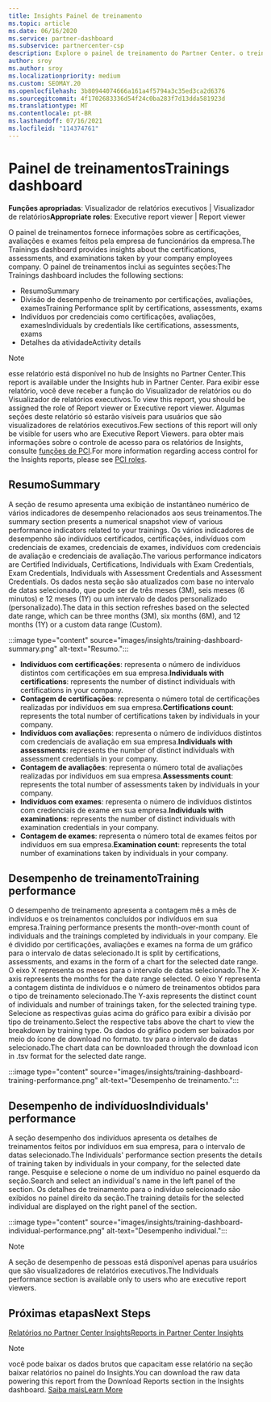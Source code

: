 ```yaml
---
title: Insights Painel de treinamento
ms.topic: article
ms.date: 06/16/2020
ms.service: partner-dashboard
ms.subservice: partnercenter-csp
description: Explore o painel de treinamento do Partner Center. o treinamento é um dos relatórios disponíveis na área de Insights do Partner Center (PCI).
author: sroy
ms.author: sroy
ms.localizationpriority: medium
ms.custom: SEOMAY.20
ms.openlocfilehash: 3b80944074666a161a4f5794a3c35ed3ca2d6376
ms.sourcegitcommit: 4f1702683336d54f24c0ba283f7d13dda581923d
ms.translationtype: MT
ms.contentlocale: pt-BR
ms.lasthandoff: 07/16/2021
ms.locfileid: "114374761"
---
```

# <a name="trainings-dashboard"></a><span data-ttu-id="233c2-104">Painel de treinamentos</span><span class="sxs-lookup"><span data-stu-id="233c2-104">Trainings dashboard</span></span>

<span data-ttu-id="233c2-105">**Funções apropriadas**: Visualizador de relatórios executivos | Visualizador de relatórios</span><span class="sxs-lookup"><span data-stu-id="233c2-105">**Appropriate roles**: Executive report viewer | Report viewer</span></span>

<span data-ttu-id="233c2-106">O painel de treinamentos fornece informações sobre as certificações, avaliações e exames feitos pela empresa de funcionários da empresa.</span><span class="sxs-lookup"><span data-stu-id="233c2-106">The Trainings dashboard provides insights about the certifications, assessments, and examinations taken by your company employees company.</span></span> <span data-ttu-id="233c2-107">O painel de treinamentos inclui as seguintes seções:</span><span class="sxs-lookup"><span data-stu-id="233c2-107">The Trainings dashboard includes the following sections:</span></span>

- <span data-ttu-id="233c2-108">Resumo</span><span class="sxs-lookup"><span data-stu-id="233c2-108">Summary</span></span>
- <span data-ttu-id="233c2-109">Divisão de desempenho de treinamento por certificações, avaliações, exames</span><span class="sxs-lookup"><span data-stu-id="233c2-109">Training Performance split by certifications, assessments, exams</span></span>
- <span data-ttu-id="233c2-110">Indivíduos por credenciais como certificações, avaliações, exames</span><span class="sxs-lookup"><span data-stu-id="233c2-110">Individuals by credentials like certifications, assessments, exams</span></span>
- <span data-ttu-id="233c2-111">Detalhes da atividade</span><span class="sxs-lookup"><span data-stu-id="233c2-111">Activity details</span></span>

>[!NOTE] 
><span data-ttu-id="233c2-112">esse relatório está disponível no hub de Insights no Partner Center.</span><span class="sxs-lookup"><span data-stu-id="233c2-112">This report is available under the Insights hub in Partner Center.</span></span> <span data-ttu-id="233c2-113">Para exibir esse relatório, você deve receber a função do Visualizador de relatórios ou do Visualizador de relatórios executivos.</span><span class="sxs-lookup"><span data-stu-id="233c2-113">To view this report, you should be assigned the role of Report viewer or Executive report viewer.</span></span> <span data-ttu-id="233c2-114">Algumas seções deste relatório só estarão visíveis para usuários que são visualizadores de relatórios executivos.</span><span class="sxs-lookup"><span data-stu-id="233c2-114">Few sections of this report will only be visible for users who are Executive Report Viewers.</span></span> <span data-ttu-id="233c2-115">para obter mais informações sobre o controle de acesso para os relatórios de Insights, consulte [funções de PCI](insights-roles.md).</span><span class="sxs-lookup"><span data-stu-id="233c2-115">For more information regarding access control for the Insights reports, please see [PCI roles](insights-roles.md).</span></span>

## <a name="summary"></a><span data-ttu-id="233c2-116">Resumo</span><span class="sxs-lookup"><span data-stu-id="233c2-116">Summary</span></span>

<span data-ttu-id="233c2-117">A seção de resumo apresenta uma exibição de instantâneo numérico de vários indicadores de desempenho relacionados aos seus treinamentos.</span><span class="sxs-lookup"><span data-stu-id="233c2-117">The summary section presents a numerical snapshot view of various performance indicators related to your trainings.</span></span> <span data-ttu-id="233c2-118">Os vários indicadores de desempenho são indivíduos certificados, certificações, indivíduos com credenciais de exames, credenciais de exames, indivíduos com credenciais de avaliação e credenciais de avaliação.</span><span class="sxs-lookup"><span data-stu-id="233c2-118">The various performance indicators are Certified Individuals, Certifications, Individuals with Exam Credentials, Exam Credentials, Individuals with Assessment Credentials and Assessment Credentials.</span></span> <span data-ttu-id="233c2-119">Os dados nesta seção são atualizados com base no intervalo de datas selecionado, que pode ser de três meses (3M), seis meses (6 minutos) e 12 meses (1Y) ou um intervalo de dados personalizado (personalizado).</span><span class="sxs-lookup"><span data-stu-id="233c2-119">The data in this section refreshes based on the selected date range, which can be three months (3M), six months (6M), and 12 months (1Y) or a custom data range (Custom).</span></span> 

:::image type="content" source="images/insights/training-dashboard-summary.png" alt-text="Resumo.":::

- <span data-ttu-id="233c2-121">**Indivíduos com certificações**: representa o número de indivíduos distintos com certificações em sua empresa.</span><span class="sxs-lookup"><span data-stu-id="233c2-121">**Individuals with certifications**: represents the number of distinct individuals with certifications in your company.</span></span>
- <span data-ttu-id="233c2-122">**Contagem de certificações**: representa o número total de certificações realizadas por indivíduos em sua empresa.</span><span class="sxs-lookup"><span data-stu-id="233c2-122">**Certifications count**: represents the total number of certifications taken by individuals in your company.</span></span>
- <span data-ttu-id="233c2-123">**Indivíduos com avaliações**: representa o número de indivíduos distintos com credenciais de avaliação em sua empresa.</span><span class="sxs-lookup"><span data-stu-id="233c2-123">**Individuals with assessments**: represents the number of distinct individuals with assessment credentials in your company.</span></span> 
- <span data-ttu-id="233c2-124">**Contagem de avaliações**: representa o número total de avaliações realizadas por indivíduos em sua empresa.</span><span class="sxs-lookup"><span data-stu-id="233c2-124">**Assessments count**: represents the total number of assessments taken by individuals in your company.</span></span>
- <span data-ttu-id="233c2-125">**Indivíduos com exames**: representa o número de indivíduos distintos com credenciais de exame em sua empresa.</span><span class="sxs-lookup"><span data-stu-id="233c2-125">**Individuals with examinations**: represents the number of distinct individuals with examination credentials in your company.</span></span> 
- <span data-ttu-id="233c2-126">**Contagem de exames**: representa o número total de exames feitos por indivíduos em sua empresa.</span><span class="sxs-lookup"><span data-stu-id="233c2-126">**Examination count**: represents the total number of examinations taken by individuals in your company.</span></span>

## <a name="training-performance"></a><span data-ttu-id="233c2-127">Desempenho de treinamento</span><span class="sxs-lookup"><span data-stu-id="233c2-127">Training performance</span></span>

<span data-ttu-id="233c2-128">O desempenho de treinamento apresenta a contagem mês a mês de indivíduos e os treinamentos concluídos por indivíduos em sua empresa.</span><span class="sxs-lookup"><span data-stu-id="233c2-128">Training performance presents the month-over-month count of individuals and the trainings completed by individuals in your company.</span></span> <span data-ttu-id="233c2-129">Ele é dividido por certificações, avaliações e exames na forma de um gráfico para o intervalo de datas selecionado.</span><span class="sxs-lookup"><span data-stu-id="233c2-129">It is split by certifications, assessments, and exams in the form of a chart for the selected date range.</span></span> <span data-ttu-id="233c2-130">O eixo X representa os meses para o intervalo de datas selecionado.</span><span class="sxs-lookup"><span data-stu-id="233c2-130">The X-axis represents the months for the date range selected.</span></span> <span data-ttu-id="233c2-131">O eixo Y representa a contagem distinta de indivíduos e o número de treinamentos obtidos para o tipo de treinamento selecionado.</span><span class="sxs-lookup"><span data-stu-id="233c2-131">The Y-axis represents the distinct count of individuals and number of trainings taken, for the selected training type.</span></span> <span data-ttu-id="233c2-132">Selecione as respectivas guias acima do gráfico para exibir a divisão por tipo de treinamento.</span><span class="sxs-lookup"><span data-stu-id="233c2-132">Select the respective tabs above the chart to view the breakdown by training type.</span></span> <span data-ttu-id="233c2-133">Os dados do gráfico podem ser baixados por meio do ícone de download no formato. tsv para o intervalo de datas selecionado.</span><span class="sxs-lookup"><span data-stu-id="233c2-133">The chart data can be downloaded through the download icon in .tsv format for the selected date range.</span></span>

:::image type="content" source="images/insights/training-dashboard-training-performance.png" alt-text="Desempenho de treinamento.":::

## <a name="individuals-performance"></a><span data-ttu-id="233c2-135">Desempenho de indivíduos</span><span class="sxs-lookup"><span data-stu-id="233c2-135">Individuals' performance</span></span>

<span data-ttu-id="233c2-136">A seção desempenho dos indivíduos apresenta os detalhes de treinamentos feitos por indivíduos em sua empresa, para o intervalo de datas selecionado.</span><span class="sxs-lookup"><span data-stu-id="233c2-136">The Individuals' performance section presents the details of training taken by individuals in your company, for the selected date range.</span></span> <span data-ttu-id="233c2-137">Pesquise e selecione o nome de um indivíduo no painel esquerdo da seção.</span><span class="sxs-lookup"><span data-stu-id="233c2-137">Search and select an individual's name in the left panel of the section.</span></span> <span data-ttu-id="233c2-138">Os detalhes de treinamento para o indivíduo selecionado são exibidos no painel direito da seção.</span><span class="sxs-lookup"><span data-stu-id="233c2-138">The training details for the selected individual are displayed on the right panel of the section.</span></span>

:::image type="content" source="images/insights/training-dashboard-individual-performance.png" alt-text="Desempenho individual.":::

>[!NOTE] 
> <span data-ttu-id="233c2-140">A seção de desempenho de pessoas está disponível apenas para usuários que são visualizadores de relatórios executivos.</span><span class="sxs-lookup"><span data-stu-id="233c2-140">The Individuals performance section is available only to users who are executive report viewers.</span></span> 

## <a name="next-steps"></a><span data-ttu-id="233c2-141">Próximas etapas</span><span class="sxs-lookup"><span data-stu-id="233c2-141">Next Steps</span></span>

[<span data-ttu-id="233c2-142">Relatórios no Partner Center Insights</span><span class="sxs-lookup"><span data-stu-id="233c2-142">Reports in Partner Center Insights</span></span>](partner-center-insights.md)

>[!NOTE] 
> <span data-ttu-id="233c2-143">você pode baixar os dados brutos que capacitam esse relatório na seção baixar relatórios no painel do Insights.</span><span class="sxs-lookup"><span data-stu-id="233c2-143">You can download the raw data powering this report from the Download Reports section in the Insights dashboard.</span></span> [<span data-ttu-id="233c2-144">Saiba mais</span><span class="sxs-lookup"><span data-stu-id="233c2-144">Learn More</span></span>](insights-download-reports.md)